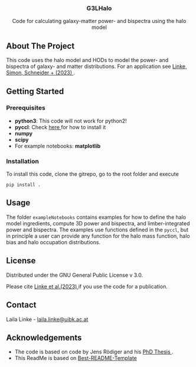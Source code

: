 
<h3 align="center">G3LHalo</h3>

<p align="center">
    Code for calculating galaxy-matter power- and bispectra using the halo model
</p>

<!-- ABOUT THE PROJECT -->
## About The Project

This code uses the halo model and HODs to model the power- and bispectra of galaxy- and matter distributions. For an application see <a href="https://ui.adsabs.harvard.edu/abs/2022A%26A...665A..38L/abstract"> Linke, Simon, Schneider + (2023) </a>.


<!-- GETTING STARTED -->
## Getting Started

### Prerequisites
* **python3**: This code will not work for python2! 
* **pyccl**: Check <a href="https://ccl.readthedocs.io/en/latest/"> here </a> for how to install it
* **numpy**
* **scipy**
* For example notebooks: **matplotlib**

### Installation

To install this code, clone the gitrepo, go to the root folder and execute
```
pip install .
```

<!-- USAGE EXAMPLES -->
## Usage

The folder `exampleNotebooks` contains examples for how to define the halo model ingredients, compute 3D power and bispectra, and limber-integrated power and bispectra.
The examples use functions defined in the `pyccl`, but in principle a user can provide any function for the halo mass function, halo bias and halo occupation distributions. 

<!-- LICENSE -->
## License

Distributed under the GNU General Public License v 3.0.

Please cite <a href="https://ui.adsabs.harvard.edu/abs/2022A%26A...665A..38L/abstract">  Linke et al.(2023) </a> if you use the code for a publication. 

<!-- CONTACT -->
## Contact

Laila Linke - [laila.linke@uibk.ac.at](mailto:laila.linke@uibk.ac.at)



<!-- ACKNOWLEDGEMENTS -->
## Acknowledgements
* The code is based on code by Jens Rödiger and his <a href="https://hdl.handle.net/20.500.11811/4086"> PhD Thesis </a> .
* This ReadMe is based on <a href="https://github.com/othneildrew/Best-README-Template"> Best-README-Template </a>

